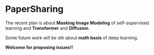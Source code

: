 # PaperSharing

The recent plan is about **Masking Image Modeling**  of self-supervised learning and **Transformer** and **Diffusion**.

Some future work will be sth about **math basis** of deep learning.

**Welcome for proposing issues!!**